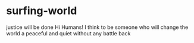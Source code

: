 # surfing-world
justice will be done
Hi Humans!
I think to be someone who will change the world a peaceful and quiet without any battle back
